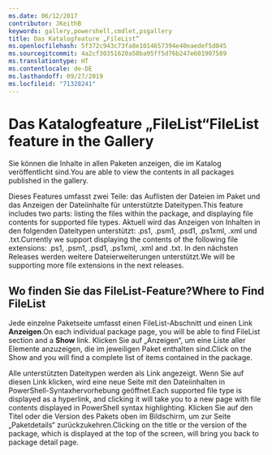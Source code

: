 ```yaml
---
ms.date: 06/12/2017
contributor: JKeithB
keywords: gallery,powershell,cmdlet,psgallery
title: Das Katalogfeature „FileList“
ms.openlocfilehash: 5f372c943c73fa8e1014657394e40eaedef5d045
ms.sourcegitcommit: 4a2cf30351620a58ba95ff5d76b247e601907589
ms.translationtype: HT
ms.contentlocale: de-DE
ms.lasthandoff: 09/27/2019
ms.locfileid: "71328241"
---
```

# <a name="filelist-feature-in-the-gallery"></a><span data-ttu-id="35f05-103">Das Katalogfeature „FileList“</span><span class="sxs-lookup"><span data-stu-id="35f05-103">FileList feature in the Gallery</span></span>

<span data-ttu-id="35f05-104">Sie können die Inhalte in allen Paketen anzeigen, die im Katalog veröffentlicht sind.</span><span class="sxs-lookup"><span data-stu-id="35f05-104">You are able to view the contents in all packages published in the gallery.</span></span>

<span data-ttu-id="35f05-105">Dieses Features umfasst zwei Teile: das Auflisten der Dateien im Paket und das Anzeigen der Dateiinhalte für unterstützte Dateitypen.</span><span class="sxs-lookup"><span data-stu-id="35f05-105">This feature includes two parts: listing the files within the package, and displaying file contents for supported file types.</span></span> <span data-ttu-id="35f05-106">Aktuell wird das Anzeigen von Inhalten in den folgenden Dateitypen unterstützt: .ps1, .psm1, .psd1, .ps1xml, .xml und .txt.</span><span class="sxs-lookup"><span data-stu-id="35f05-106">Currently we support displaying the contents of the following file extensions: .ps1, .psm1, .psd1, .ps1xml, .xml and .txt.</span></span> <span data-ttu-id="35f05-107">In den nächsten Releases werden weitere Dateierweiterungen unterstützt.</span><span class="sxs-lookup"><span data-stu-id="35f05-107">We will be supporting more file extensions in the next releases.</span></span>

## <a name="where-to-find-filelist"></a><span data-ttu-id="35f05-108">Wo finden Sie das FileList-Feature?</span><span class="sxs-lookup"><span data-stu-id="35f05-108">Where to Find FileList</span></span>

<span data-ttu-id="35f05-109">Jede einzelne Paketseite umfasst einen FileList-Abschnitt und einen Link **Anzeigen**.</span><span class="sxs-lookup"><span data-stu-id="35f05-109">On each individual package page, you will be able to find FileList section and a **Show** link.</span></span> <span data-ttu-id="35f05-110">Klicken Sie auf „Anzeigen“, um eine Liste aller Elemente anzuzeigen, die im jeweiligen Paket enthalten sind.</span><span class="sxs-lookup"><span data-stu-id="35f05-110">Click on the Show and you will find a complete list of items contained in the package.</span></span>

<span data-ttu-id="35f05-111">Alle unterstützten Dateitypen werden als Link angezeigt. Wenn Sie auf diesen Link klicken, wird eine neue Seite mit den Dateiinhalten in PowerShell-Syntaxhervorhebung geöffnet.</span><span class="sxs-lookup"><span data-stu-id="35f05-111">Each supported file type is displayed as a hyperlink, and clicking it will take you to a new page with file contents displayed in PowerShell syntax highlighting.</span></span> <span data-ttu-id="35f05-112">Klicken Sie auf den Titel oder die Version des Pakets oben im Bildschirm, um zur Seite „Paketdetails“ zurückzukehren.</span><span class="sxs-lookup"><span data-stu-id="35f05-112">Clicking on the title or the version of the package, which is displayed at the top of the screen, will bring you back to package detail page.</span></span>
